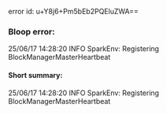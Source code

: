 error id: u+Y8j6+Pm5bEb2PQEluZWA==
### Bloop error:

25/06/17 14:28:20 INFO SparkEnv: Registering BlockManagerMasterHeartbeat
#### Short summary: 

25/06/17 14:28:20 INFO SparkEnv: Registering BlockManagerMasterHeartbeat